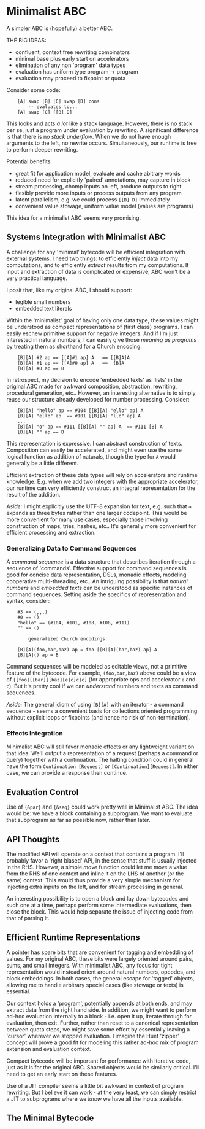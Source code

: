 
# Minimalist ABC

A simpler ABC is (hopefully) a better ABC.

THE BIG IDEAS: 

* confluent, context free rewriting combinators
* minimal base plus early start on accelerators
* elimination of any non 'program' data types
* evaluation has uniform type program → program
* evaluation may proceed to fixpoint or quota

Consider some code:

        [A] swap [B] [C] swap [D] cons
            -- evaluates to...
        [A] swap [C] [[B] D]

This looks and acts *a lot* like a stack language. However, there is no stack per se, just a program under evaluation by rewriting. A significant difference is that there is no *stack underflow*. When we do not have enough arguments to the left, no rewrite occurs. Simultaneously, our runtime is free to perform deeper rewriting. 

Potential benefits:

* great fit for application model, evaluate and cache abitrary words
* reduced need for explicitly 'paired' annotations, may capture in block 
* stream processing, chomp inputs on left, produce outputs to right
* flexibly provide more inputs or process outputs from any program
* latent parallelism, e.g. we could process `[[B] D]` immediately
* convenient value stowage, uniform value model (values are programs)

This idea for a minimalist ABC seems very promising.

## Systems Integration with Minimalist ABC

A challenge for any 'minimal' bytecode will be efficient integration with external systems. I need two things: to efficiently *inject* data into my computations, and to efficiently *extract* results from my computations. If input and extraction of data is complicated or expensive, ABC won't be a very practical language.

I posit that, like my original ABC, I should support:

* legible small numbers
* embedded text literals

Within the 'minimalist' goal of having only one data type, these values might be understood as compact representations of (first class) programs. I can easily eschew primitive support for negative integers. And if I'm just interested in natural numbers, I can easily give those *meaning as programs* by treating them as shorthand for a Church encoding.

        [B][A] #2 ap == [[A]#1 ap] A   == [[B]A]A
        [B][A] #1 ap == [[A]#0 ap] A   ==  [B]A
        [B][A] #0 ap == B

In retrospect, my decision to encode 'embedded texts' as 'lists' in the original ABC made for awkward composition, abstraction, rewriting, procedural generation, etc.. However, an interesting alternative is to simply reuse our structure already developed for number processing. Consider:

        [B][A] "hello" ap == #104 [[B][A] "ello" ap] A
        [B][A] "ello" ap  == #101 [[B][A] "llo" ap] A
        ...
        [B][A] "o" ap == #111 [[B][A] "" ap] A  == #111 [B] A
        [B][A] "" ap == B

This representation is expressive. I can abstract construction of texts. Composition can easily be accelerated, and might even use the same logical function as addition of naturals, though the type for `A` would generally be a little different.

Efficient extraction of these data types will rely on accelerators and runtime knowledge. E.g. when we add two integers with the appropriate accelerator, our runtime can very efficiently construct an integral representation for the result of the addition. 

*Aside:* I might explicitly use the UTF-8 expansion for text, e.g. such that `→` expands as three bytes rather than one larger codepoint. This would be more convenient for many use cases, especially those involving construction of maps, tries, hashes, etc.. It's generally more convenient for efficient processing and extraction.

### Generalizing Data to Command Sequences

A *command sequence* is a data structure that describes iteration through a sequence of 'commands'. Effective support for command sequences is good for concise data representation, DSLs, monadic effects, modeling cooperative multi-threading, etc.. An intriguing possibility is that *natural numbers* and *embedded texts* can be understood as specific instances of command sequences. Setting aside the specifics of representation and syntax, consider:

        #3 == (,,,)
        #0 == ()
        "hello" == (#104, #101, #108, #108, #111)
        "" == ()

            generalized Church encodings:

        [B][A](foo,bar,baz) ap = foo [[B][A](bar,baz) ap] A
        [B][A]() ap = B

Command sequences will be modeled as editable views, not a primitive feature of the bytecode. For example, `(foo,bar,baz)` above could be a view of `[[foo][[bar][[baz][e]c]c]c]` (for appropriate ops and accelerator `e` and `c`). But it's pretty cool if we can *understand* numbers and texts as command sequences.

*Aside:* The general idiom of using `[B][A]` with an iterator - a command sequence - seems a convenient basis for collections oriented programming without explicit loops or fixpoints (and hence no risk of non-termination).

### Effects Integration

Minimalist ABC will still favor monadic effects or any lightweight variant on that idea. We'll output a representation of a request (perhaps a command or query) together with a continuation. The halting condition could in general have the form `Continuation [Request]` or `[Continuation][Request]`. In either case, we can provide a response then continue.

## Evaluation Control

Use of `{&par}` and `{&seq}` could work pretty well in Minimalist ABC. The idea would be: we have a block containing a subprogram. We want to evaluate that subprogram as far as possible now, rather than later.

## API Thoughts

The modified API will operate on a context that contains a program. I'll probably favor a 'right biased' API, in the sense that stuff is usually injected in the RHS. However, a simple *move* function could let me move a value from the RHS of one context and inline it on the LHS of another (or the same) context. This would thus provide a very simple mechanism for injecting extra inputs on the left, and for stream processing in general.

An interesting possibility is to open a block and lay down bytecodes and such one at a time, perhaps perform some intermediate evaluations, then close the block. This would help separate the issue of injecting code from that of parsing it. 

## Efficient Runtime Representations

A pointer has spare bits that are convenient for tagging and embedding of values. For my original ABC, these bits were largely oriented around pairs, sums, and small integers. With minimalist ABC, any focus for tight representation would instead orient around natural numbers, opcodes, and block embeddings. In both cases, the general escape for 'tagged' objects, allowing me to handle arbitrary special cases (like stowage or texts) is essential.

Our context holds a 'program', potentially appends at both ends, and may extract data from the right hand side. In addition, we might want to perform ad-hoc evaluation internally to a block - i.e. open it up, iterate through for evaluation, then exit. Further, rather than reset to a canonical representation between quota steps, we might save some effort by essentially leaving a 'cursor' wherever we stopped evaluation. I imagine the Huet 'zipper' concept will prove a good fit for modeling this rather ad-hoc mix of program extension and evaluation context.

Compact bytecode will be important for performance with iterative code, just as it is for the original ABC. Shared objects would be similarly critical. I'll need to get an early start on these features.

Use of a JIT compiler seems a little bit awkward in context of program rewriting. But I believe it can work - at the very least, we can simply restrict a JIT to subprograms where we *know* we have all the inputs available.

## The Minimal Bytecode




